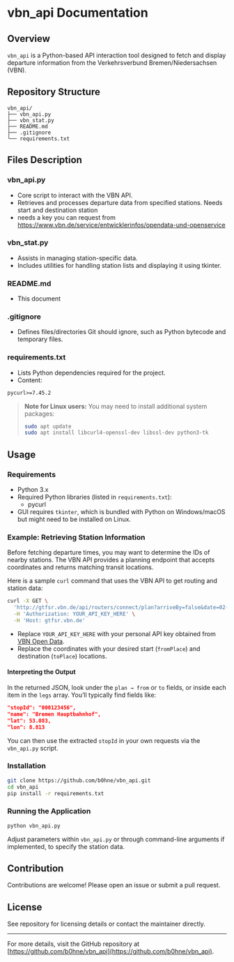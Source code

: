 # vbn_api Documentation

## Overview

`vbn_api` is a Python-based API interaction tool designed to fetch and display departure information from the Verkehrsverbund Bremen/Niedersachsen (VBN).

## Repository Structure

```
vbn_api/
├── vbn_api.py
├── vbn_stat.py
├── README.md
├── .gitignore
└── requirements.txt
```

## Files Description

### vbn_api.py

- Core script to interact with the VBN API.
- Retrieves and processes departure data from specified stations. Needs start and destination station
- needs a key you can request from https://www.vbn.de/service/entwicklerinfos/opendata-und-openservice

### vbn_stat.py

- Assists in managing station-specific data.
- Includes utilities for handling station lists and displaying it using tkinter.

### README.md

- This document

### .gitignore

- Defines files/directories Git should ignore, such as Python bytecode and temporary files.

### requirements.txt

- Lists Python dependencies required for the project.
- Content:

```txt
pycurl>=7.45.2
```

> **Note for Linux users:** You may need to install additional system packages:
> ```bash
> sudo apt update
> sudo apt install libcurl4-openssl-dev libssl-dev python3-tk
> ```

## Usage

### Requirements

- Python 3.x
- Required Python libraries (listed in `requirements.txt`):
  - pycurl
- GUI requires `tkinter`, which is bundled with Python on Windows/macOS but might need to be installed on Linux.

### Example: Retrieving Station Information

Before fetching departure times, you may want to determine the IDs of nearby stations. The VBN API provides a planning endpoint that accepts coordinates and returns matching transit locations.

Here is a sample `curl` command that uses the VBN API to get routing and station data:

```bash
curl -X GET \
  'http://gtfsr.vbn.de/api/routers/connect/plan?arriveBy=false&date=02-14-2025&fromPlace=53.059429,8.899465&toPlace=53.051735,8.819698&time=13:00:00&mode=WALK,TRANSIT&maxWalkDistance=300' \
  -H 'Authorization: YOUR_API_KEY_HERE' \
  -H 'Host: gtfsr.vbn.de'
```

- Replace `YOUR_API_KEY_HERE` with your personal API key obtained from [VBN Open Data](https://www.vbn.de/service/entwicklerinfos/opendata-und-openservice).
- Replace the coordinates with your desired start (`fromPlace`) and destination (`toPlace`) locations.

#### Interpreting the Output

In the returned JSON, look under the `plan → from` or `to` fields, or inside each item in the `legs` array. You’ll typically find fields like:

```json
"stopId": "000123456",
"name": "Bremen Hauptbahnhof",
"lat": 53.083,
"lon": 8.813
```

You can then use the extracted `stopId` in your own requests via the `vbn_api.py` script.

### Installation

```bash
git clone https://github.com/b0hne/vbn_api.git
cd vbn_api
pip install -r requirements.txt
```

### Running the Application

```bash
python vbn_api.py
```

Adjust parameters within `vbn_api.py` or through command-line arguments if implemented, to specify the station data.

## Contribution

Contributions are welcome! Please open an issue or submit a pull request.

## License

See repository for licensing details or contact the maintainer directly.

---

For more details, visit the GitHub repository at [https://github.com/b0hne/vbn_api](https://github.com/b0hne/vbn_api).

